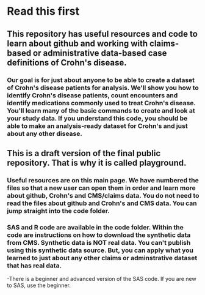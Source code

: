 # Read this first

## This repository has useful resources and code to learn about github and working with claims-based or administrative data-based case definitions of Crohn's disease.

### Our goal is for just about anyone to be able to create a dataset of Crohn's disease patients for analysis.  We'll show you how to identify Crohn's disease patients, count encounters and identify medications commonly used to treat Crohn's disease.  You'll learn many of the basic commands to create and look at your study data.  If you understand this code, you should be able to make an analysis-ready dataset for Crohn's and just about any other disease.

## This is a draft version of the final public repository.  That is why it is called playground.

### Useful resources are on this main page. We have numbered the files so that a new user can open them in order and learn more about github, Crohn's and CMS/claims data.  You do not need to read the files about github and Crohn's and CMS data.  You can jump straight into the code folder.

### SAS and R code are available in the **code** folder.  Within the code are instructions on how to download the synthetic data from CMS.  Synthetic data is NOT real data.  You can't publish using this synthetic data source.  But, you can apply what you learned to just about any other claims or adminstrative dataset that has real data.    
-There is a beginner and advanced version of the SAS code.  If you are new to SAS, use the beginner.  
